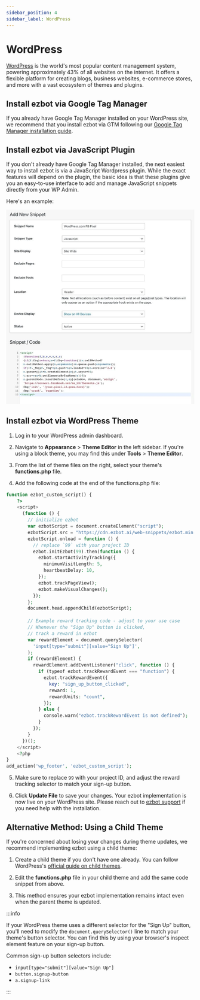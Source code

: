 ```yaml
---
sidebar_position: 4
sidebar_label: WordPress
---
```


# WordPress

[WordPress](https://wordpress.org) is the world's most popular content management system, powering approximately 43% of all websites on the internet. It offers a flexible platform for creating blogs, business websites, e-commerce stores, and more with a vast ecosystem of themes and plugins.

## Install ezbot via Google Tag Manager

If you already have Google Tag Manager installed on your WordPress site, we recommend that you install ezbot via GTM following our [Google Tag Manager installation guide](./02-google-tag-manager.md).

## Install ezbot via JavaScript Plugin

If you don't already have Google Tag Manager installed, the next easiest way to install ezbot is via a JavaScript Wordpress plugin. While the exact features will depend on the plugin, the basic idea is that these plugins give you an easy-to-use interface to add and manage JavaScript snippets directly from your WP Admin.

Here's an example:

![Example JavaScript Wordpress Plugin](../../img/wordpress-javascript-plugin.png)

## Install ezbot via WordPress Theme

1. Log in to your WordPress admin dashboard.

2. Navigate to **Appearance** > **Theme Editor** in the left sidebar. If you're using a block theme, you may find this under **Tools** > **Theme Editor**.

3. From the list of theme files on the right, select your theme's **functions.php** file.

4. Add the following code at the end of the functions.php file:

```php
function ezbot_custom_script() {
    ?>
    <script>
      (function () {
        // initialize ezbot
        var ezbotScript = document.createElement("script");
        ezbotScript.src = "https://cdn.ezbot.ai/web-snippets/ezbot.min.js";
        ezbotScript.onload = function () {
          // replace `99` with your project ID
          ezbot.initEzbot(99).then(function () {
            ezbot.startActivityTracking({
              minimumVisitLength: 5,
              heartbeatDelay: 10,
            });
            ezbot.trackPageView();
            ezbot.makeVisualChanges();
          });
        };
        document.head.appendChild(ezbotScript);

        // Example reward tracking code - adjust to your use case
        // Whenever the "Sign Up" button is clicked,
        // track a reward in ezbot
        var rewardElement = document.querySelector(
          'input[type="submit"][value="Sign Up"]',
        );
        if (rewardElement) {
          rewardElement.addEventListener("click", function () {
            if (typeof ezbot.trackRewardEvent === "function") {
              ezbot.trackRewardEvent({
                key: "sign_up_button_clicked",
                reward: 1,
                rewardUnits: "count",
              });
            } else {
              console.warn("ezbot.trackRewardEvent is not defined");
            }
          });
        }
      })();
    </script>
    <?php
}
add_action('wp_footer', 'ezbot_custom_script');
```

5. Make sure to replace `99` with your project ID, and adjust the reward tracking selector to match your sign-up button.

6. Click **Update File** to save your changes. Your ezbot implementation is now live on your WordPress site. Please reach out to [ezbot support](mailto:support@ezbot.ai) if you need help with the installation.

## Alternative Method: Using a Child Theme

If you're concerned about losing your changes during theme updates, we recommend implementing ezbot using a child theme:

1. Create a child theme if you don't have one already. You can follow WordPress's [official guide on child themes](https://developer.wordpress.org/themes/advanced-topics/child-themes/).

2. Edit the **functions.php** file in your child theme and add the same code snippet from above.

3. This method ensures your ezbot implementation remains intact even when the parent theme is updated.

:::info

If your WordPress theme uses a different selector for the "Sign Up" button, you'll need to modify the `document.querySelector()` line to match your theme's button selector. You can find this by using your browser's inspect element feature on your sign-up button.

Common sign-up button selectors include:

- `input[type="submit"][value="Sign Up"]`
- `button.signup-button`
- `a.signup-link`

:::

